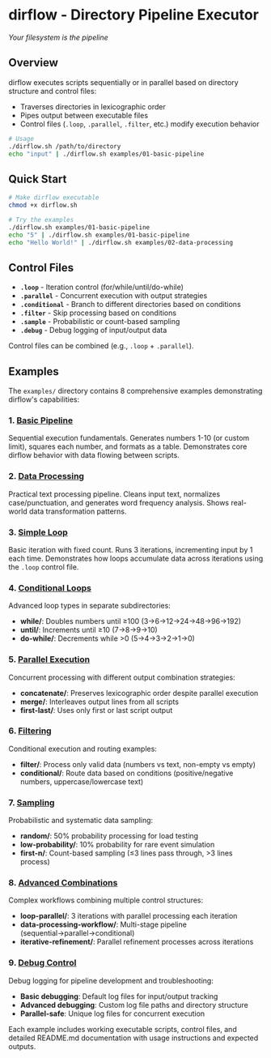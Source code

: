 # dirflow - Directory Pipeline Executor

*Your filesystem is the pipeline*

## Overview

dirflow executes scripts sequentially or in parallel based on directory structure and control files:
- Traverses directories in lexicographic order
- Pipes output between executable files
- Control files (`.loop`, `.parallel`, `.filter`, etc.) modify execution behavior

```bash
# Usage
./dirflow.sh /path/to/directory
echo "input" | ./dirflow.sh examples/01-basic-pipeline
```

## Quick Start

```bash
# Make dirflow executable
chmod +x dirflow.sh

# Try the examples
./dirflow.sh examples/01-basic-pipeline
echo "5" | ./dirflow.sh examples/01-basic-pipeline
echo "Hello World!" | ./dirflow.sh examples/02-data-processing
```

## Control Files

- **`.loop`** - Iteration control (for/while/until/do-while)
- **`.parallel`** - Concurrent execution with output strategies
- **`.conditional`** - Branch to different directories based on conditions
- **`.filter`** - Skip processing based on conditions  
- **`.sample`** - Probabilistic or count-based sampling
- **`.debug`** - Debug logging of input/output data

Control files can be combined (e.g., `.loop` + `.parallel`).

## Examples

The `examples/` directory contains 8 comprehensive examples demonstrating dirflow's capabilities:

### 1. [Basic Pipeline](examples/01-basic-pipeline/README.md)
Sequential execution fundamentals. Generates numbers 1-10 (or custom limit), squares each number, and formats as a table. Demonstrates core dirflow behavior with data flowing between scripts.

### 2. [Data Processing](examples/02-data-processing/README.md) 
Practical text processing pipeline. Cleans input text, normalizes case/punctuation, and generates word frequency analysis. Shows real-world data transformation patterns.

### 3. [Simple Loop](examples/03-loop-simple/README.md)
Basic iteration with fixed count. Runs 3 iterations, incrementing input by 1 each time. Demonstrates how loops accumulate data across iterations using the `.loop` control file.

### 4. [Conditional Loops](examples/04-loop-conditional/README.md)
Advanced loop types in separate subdirectories:
- **while/**: Doubles numbers until ≥100 (3→6→12→24→48→96→192)
- **until/**: Increments until ≥10 (7→8→9→10)  
- **do-while/**: Decrements while >0 (5→4→3→2→1→0)

### 5. [Parallel Execution](examples/05-parallel-execution/README.md)
Concurrent processing with different output combination strategies:
- **concatenate/**: Preserves lexicographic order despite parallel execution
- **merge/**: Interleaves output lines from all scripts
- **first-last/**: Uses only first or last script output

### 6. [Filtering](examples/06-filtering/README.md)
Conditional execution and routing examples:
- **filter/**: Process only valid data (numbers vs text, non-empty vs empty)
- **conditional/**: Route data based on conditions (positive/negative numbers, uppercase/lowercase text)

### 7. [Sampling](examples/07-sampling/README.md)
Probabilistic and systematic data sampling:
- **random/**: 50% probability processing for load testing
- **low-probability/**: 10% probability for rare event simulation
- **first-n/**: Count-based sampling (≤3 lines pass through, >3 lines process)

### 8. [Advanced Combinations](examples/08-advanced-combinations/README.md)
Complex workflows combining multiple control structures:
- **loop-parallel/**: 3 iterations with parallel processing each iteration
- **data-processing-workflow/**: Multi-stage pipeline (sequential→parallel→conditional)
- **iterative-refinement/**: Parallel refinement processes across iterations

### 9. [Debug Control](examples/09-debugging/README.md)
Debug logging for pipeline development and troubleshooting:
- **Basic debugging**: Default log files for input/output tracking
- **Advanced debugging**: Custom log file paths and directory structure
- **Parallel-safe**: Unique log files for concurrent execution

Each example includes working executable scripts, control files, and detailed README.md documentation with usage instructions and expected outputs.
